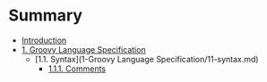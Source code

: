 # Summary

* [Introduction](README.md)
* [1. Groovy Language Specification](1-Groovy-Language-Specification.md)
  * [1.1. Syntax](1-Groovy Language Specification/11-syntax.md)
    * [1.1.1. Comments](chapter1/11-syntax/111-comments.md)

